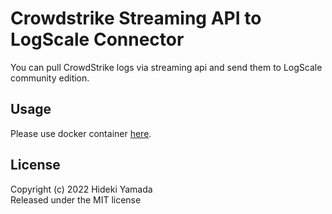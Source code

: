 # Crowdstrike Streaming API to LogScale Connector

You can pull CrowdStrike logs via streaming api and send them to LogScale community edition.

## Usage
Please use docker container [here](https://hub.docker.com/r/prex55/cs-stream-logscale-connector).

## License
Copyright (c) 2022 Hideki Yamada  
Released under the MIT license  